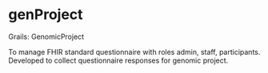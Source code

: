 # genProject
Grails: GenomicProject

To manage FHIR standard questionnaire with roles admin, staff, participants.
Developed to collect questionnaire responses for genomic project.
